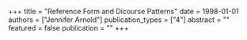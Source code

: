 +++
title = "Reference Form and Dicourse Patterns"
date = 1998-01-01
authors = ["Jennifer Arnold"]
publication_types = ["4"]
abstract = ""
featured = false
publication = ""
+++

